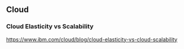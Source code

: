 ## Cloud

### Cloud Elasticity vs Scalability
https://www.ibm.com/cloud/blog/cloud-elasticity-vs-cloud-scalability  
